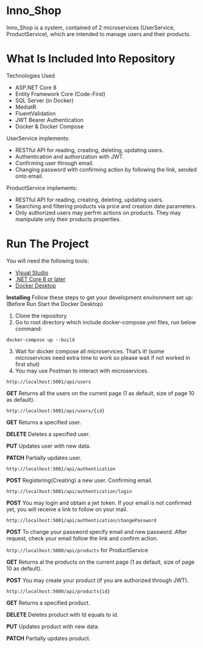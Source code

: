 # Inno_Shop

Inno_Shop is a system, contained of 2 microservices (UserService, ProductService), which are intended to manage users and their products.

# What Is Included Into Repository

Technologies Used
- ASP.NET Core 8
- Entity Framework Core (Code-First)
- SQL Server (in Docker)
- MediatR
- FluentValidation
- JWT Bearer Authentication
- Docker & Docker Compose

UserService implements:
- RESTful API for reading, creating, deleting, updating users.
- Authentication and authorization with JWT.
- Confirming user through email.
- Changing password with confirming action by following the link, sended onto email.

ProductService implements:
- RESTful API for reading, creating, deleting, updating users.
- Searching and filtering products via price and creation date parameters.
- Only authorized users may perfrm actions on products. They may manipulate only their products properties.

# Run The Project
You will need the following tools:
- [Visual Studio](https://visualstudio.microsoft.com/downloads/)
- [.NET Core 8 or later](https://dotnet.microsoft.com/download/dotnet-core/8)
- [Docker Desktop](https://www.docker.com/products/docker-desktop)

**Installing**
Follow these steps to get your development environment set up: (Before Run Start the Docker Desktop)
1. Clone the repository
2. Go to root directory which include docker-compose.yml files, run below command:

```docker-compose up --build```

3. Wait for docker compose all microservices. That’s it! (some microservices need extra time to work so please wait if not worked in first shut)
4. You may use Postman to interact with microservices.

```http://localhost:5001/api/users```

**GET** Returns all the users on the current page (1 as default, size of page 10 as default).

```http://localhost:5001/api/users/{id}```

**GET** Returns a specified user.

**DELETE** Deletes a specified user.

**PUT** Updates user with new data.

**PATCH** Partially updates user.

```http://localhost:5001/api/authentication```

**POST** Registering(Creating) a new user. Confirming email.

```http://localhost:5001/api/authentication/login```

**POST** You may login and obtain a jwt token. If your email is not confirmed yet, you will receive a link to follow on your mail.

```http://localhost:5001/api/authentication/changePassword```

**POST** To change your password specify email and new password. After request, check your email follow the link and confirm action.

```http://localhost:5000/api/products``` for ProductService

**GET** Returns al the products on the current page (1 as default, size of page 10 as default).

**POST** You may create your product (if you are authorized through JWT).

```http://localhost:5000/api/products{id}```

**GET** Returns a specified product.

**DELETE** Deletes product with Id equals to id.

**PUT** Updates product with new data.

**PATCH** Partially updates product.



